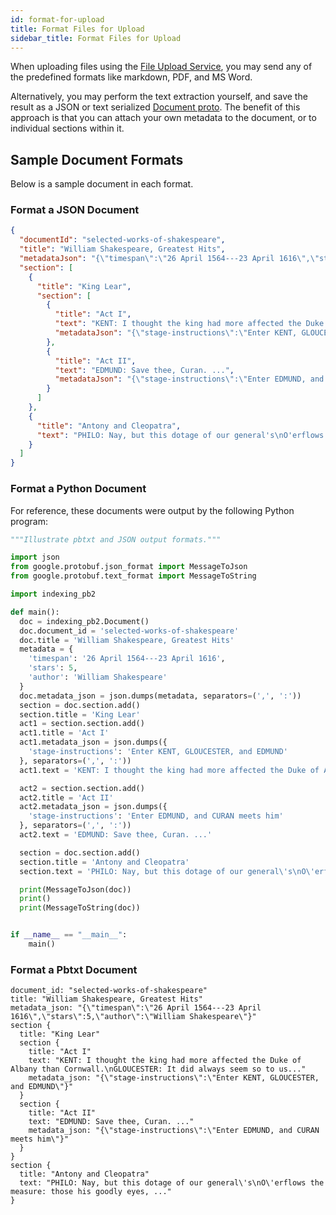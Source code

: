 ```yaml
---
id: format-for-upload
title: Format Files for Upload
sidebar_title: Format Files for Upload
---
```


When uploading files using the [File Upload Service](/docs/api-reference/indexing-apis/file-upload/file-upload), you may
send any of the predefined formats like markdown, PDF, and MS Word.

Alternatively, you may perform the text extraction yourself, and save the result
as a JSON or text serialized [Document proto](/docs/api-reference/indexing-apis/indexing#document). The benefit
of this approach is that you can attach your own metadata to the document, or
to individual sections within it.

## Sample Document Formats

Below is a sample document in each format.

### Format a JSON Document

```json
{
  "documentId": "selected-works-of-shakespeare",
  "title": "William Shakespeare, Greatest Hits",
  "metadataJson": "{\"timespan\":\"26 April 1564---23 April 1616\",\"stars\":5,\"author\":\"William Shakespeare\"}",
  "section": [
    {
      "title": "King Lear",
      "section": [
        {
          "title": "Act I",
          "text": "KENT: I thought the king had more affected the Duke of Albany than Cornwall.\nGLOUCESTER: It did always seem so to us...",
          "metadataJson": "{\"stage-instructions\":\"Enter KENT, GLOUCESTER, and EDMUND\"}"
        },
        {
          "title": "Act II",
          "text": "EDMUND: Save thee, Curan. ...",
          "metadataJson": "{\"stage-instructions\":\"Enter EDMUND, and CURAN meets him\"}"
        }
      ]
    },
    {
      "title": "Antony and Cleopatra",
      "text": "PHILO: Nay, but this dotage of our general's\nO'erflows the measure: those his goodly eyes, ..."
    }
  ]
}
```

### Format a Python Document

For reference, these documents were output by the following Python program:

```py
"""Illustrate pbtxt and JSON output formats."""

import json
from google.protobuf.json_format import MessageToJson
from google.protobuf.text_format import MessageToString

import indexing_pb2

def main():
  doc = indexing_pb2.Document()
  doc.document_id = 'selected-works-of-shakespeare'
  doc.title = 'William Shakespeare, Greatest Hits'
  metadata = {
    'timespan': '26 April 1564---23 April 1616',
    'stars': 5,
    'author': 'William Shakespeare'
  }
  doc.metadata_json = json.dumps(metadata, separators=(',', ':'))
  section = doc.section.add()
  section.title = 'King Lear'
  act1 = section.section.add()
  act1.title = 'Act I'
  act1.metadata_json = json.dumps({
    'stage-instructions': 'Enter KENT, GLOUCESTER, and EDMUND'
  }, separators=(',', ':'))
  act1.text = 'KENT: I thought the king had more affected the Duke of Albany than Cornwall.\nGLOUCESTER: It did always seem so to us...'

  act2 = section.section.add()
  act2.title = 'Act II'
  act2.metadata_json = json.dumps({
    'stage-instructions': 'Enter EDMUND, and CURAN meets him'
  }, separators=(',', ':'))
  act2.text = 'EDMUND: Save thee, Curan. ...'

  section = doc.section.add()
  section.title = 'Antony and Cleopatra'
  section.text = 'PHILO: Nay, but this dotage of our general\'s\nO\'erflows the measure: those his goodly eyes, ...'

  print(MessageToJson(doc))
  print()
  print(MessageToString(doc))


if __name__ == "__main__":
    main()

```

### Format a Pbtxt Document

```
document_id: "selected-works-of-shakespeare"
title: "William Shakespeare, Greatest Hits"
metadata_json: "{\"timespan\":\"26 April 1564---23 April 1616\",\"stars\":5,\"author\":\"William Shakespeare\"}"
section {
  title: "King Lear"
  section {
    title: "Act I"
    text: "KENT: I thought the king had more affected the Duke of Albany than Cornwall.\nGLOUCESTER: It did always seem so to us..."
    metadata_json: "{\"stage-instructions\":\"Enter KENT, GLOUCESTER, and EDMUND\"}"
  }
  section {
    title: "Act II"
    text: "EDMUND: Save thee, Curan. ..."
    metadata_json: "{\"stage-instructions\":\"Enter EDMUND, and CURAN meets him\"}"
  }
}
section {
  title: "Antony and Cleopatra"
  text: "PHILO: Nay, but this dotage of our general\'s\nO\'erflows the measure: those his goodly eyes, ..."
}
```